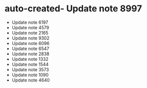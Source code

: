 # auto-created- Update note 8997
- Update note 6197
- Update note 4579
- Update note 2165
- Update note 9302
- Update note 6096
- Update note 6547
- Update note 2838
- Update note 1332
- Update note 1544
- Update note 3573
- Update note 1090
- Update note 4640
